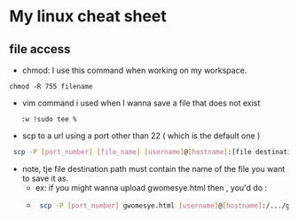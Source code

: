 # My linux cheat sheet

## file access
 - chmod:  I use this command when working on my workspace. 
 
 ```
 chmod -R 755 filename
 ```
- vim command i used when I wanna save a file that does not exist
```
   :w !sudo tee %
```
- scp to a url using a port other than 22 ( which is the  default one )
```bash
 scp -P [port_number] [file_name] [username]@[hostname]:[file destination path]
```
  - note, tje file destination path must contain the name of the file you want to save it as. 
    - ex: if you might wanna upload gwomesye.html then , you'd do :
    - ```bash
       scp -P [port_number] gwomesye.html [username]@[hostname]:/.../gwomesye.html
      ```
